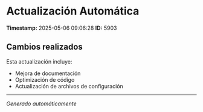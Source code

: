 # Actualización Automática

**Timestamp:** 2025-05-06 09:06:28
**ID:** 5903

## Cambios realizados

Esta actualización incluye:
- Mejora de documentación
- Optimización de código
- Actualización de archivos de configuración

---
*Generado automáticamente*
